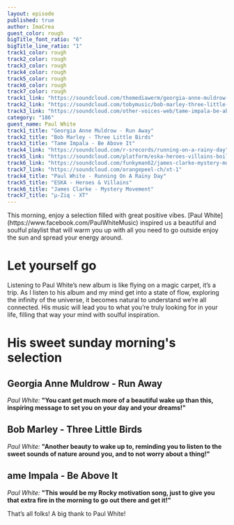 ```yaml
---
layout: episode
published: true
author: ImaCrea
guest_color: rough
bigTitle_font_ratio: "6"
bigTitle_line_ratio: "1"
track1_color: rough
track2_color: rough
track3_color: rough
track4_color: rough
track5_color: rough
track6_color: rough
track7_color: rough
track1_link: "https://soundcloud.com/themediawerm/georgia-anne-muldrow-run-away"
track2_link: "https://soundcloud.com/tobymusic/bob-marley-three-little-birds-hd-original"
track3_link: "https://soundcloud.com/other-voices-web/tame-impala-be-above-it"
category: "186"
guest_name: Paul White
track1_title: "Georgia Anne Muldrow - Run Away"
track2_title: "Bob Marley - Three Little Birds"
track3_title: "Tame Impala - Be Above It"
track4_link: "https://soundcloud.com/r-srecords/running-on-a-rainy-day"
track5_link: "https://soundcloud.com/platform/eska-heroes-villains-boiler-room-debuts"
track6_link: "https://soundcloud.com/funkyman62/james-clarke-mystery-movement"
track7_link: "https://soundcloud.com/orangepeel-ch/xt-1"
track4_title: "Paul White - Running On A Rainy Day"
track5_title: "ESKA - Heroes & Villains"
track6_title: "James Clarke - Mystery Movement"
track7_title: "µ-Ziq - XT"
---
```





<p id="introduction">This morning, enjoy a selection filled with great positive vibes. [Paul White](https://www.facebook.com/PaulWhiteMusic) inspired us a beautiful and soulful playlist that will warm you up with all you need to go outside enjoy the sun and spread your energy around.</p>
 
# Let yourself go

Listening to Paul White’s new album is like flying on a magic carpet, it’s a trip. As I listen to his album and my mind get into a state of flow, exploring the infinity of the universe, it becomes natural to understand we’re all connected. His music will lead you to what you’re truly looking for in your life, filling that way your mind with soulful inspiration. 

# His sweet sunday morning's selection

## Georgia Anne Muldrow - Run Away
_Paul White:_ **"**You cant get much more of a beautiful wake up than this, inspiring message to set you on your day and your dreams!**"**
 
## Bob Marley - Three Little Birds
_Paul White:_ **"**Another beauty to wake up to, reminding you to listen to the sweet sounds of nature around you, and to not worry about a thing!**"**
 
## ame Impala - Be Above It
_Paul White:_ **"**This would be my Rocky motivation song, just to give you that extra fire in the morning to go out there and get it!**"**
 
<p id="outroduction">
That’s all folks! A big thank to Paul White! 
</p>
